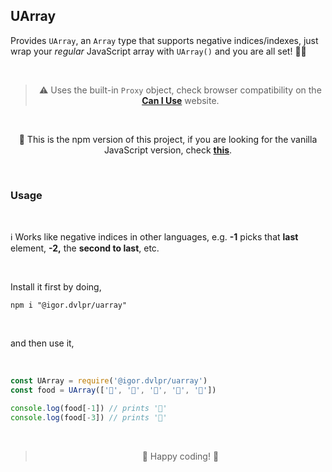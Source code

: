 ## UArray

Provides `UArray`, an `Array` type that supports negative indices/indexes, just wrap your _regular_ JavaScript array with `UArray()` and you are all set! 🎉🙌

<br>

<blockquote align="center"> ⚠ Uses the built-in <code>Proxy</code> object, check browser compatibility on the <a href="https://caniuse.com/proxy"><strong>Can I Use</strong></a> website.
</blockquote>

<br>

<p align="center">
📢 This is the npm version of this project, if you are looking for the vanilla JavaScript version, check <a href="https://github.com/igorskyflyer/uarray"><strong>this</strong></a>.
</p>

<br>

### Usage

<br>

ℹ Works like negative indices in other languages, e.g. **-1** picks that **last** element, **-2,** the **second to last**, etc.

<br>

Install it first by doing,

```shell
npm i "@igor.dvlpr/uarray"
```

<br>

and then use it,

<br>

```js
const UArray = require('@igor.dvlpr/uarray')
const food = UArray(['🍟', '🌭', '🍿', '🥙', '🥓'])

console.log(food[-1]) // prints '🥓'
console.log(food[-3]) // prints '🍿'
```

<br>

<blockquote align="center">
🎉 Happy coding! 🙌
</blockquote>
